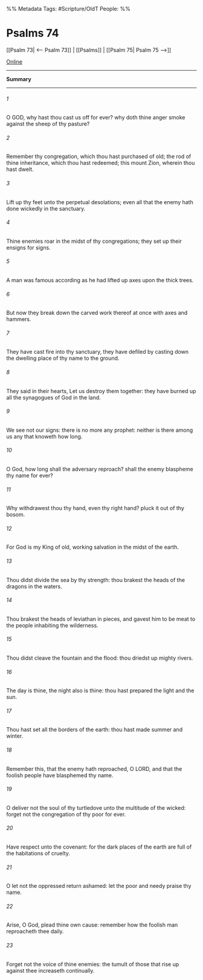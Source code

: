 

%% Metadata
Tags: #Scripture/OldT
People: 
%%
# Psalms 74
[[Psalm 73| <-- Psalm 73]] | [[Psalms]] | [[Psalm 75| Psalm 75 -->]]

[Online](https://churchofjesuschrist.org/study/scriptures/ot/ps/74?lang=eng)

---
__Summary__



---

###### 1
O GOD, why hast thou cast us off for ever?  why doth thine anger smoke against the sheep of thy pasture?
###### 2
Remember thy congregation, which thou hast purchased of old; the rod of thine inheritance, which thou hast redeemed; this mount Zion, wherein thou hast dwelt.
###### 3
Lift up thy feet unto the perpetual desolations; even all that the enemy hath done wickedly in the sanctuary.
###### 4
Thine enemies roar in the midst of thy congregations; they set up their ensigns for signs.
###### 5
A man was famous according as he had lifted up axes upon the thick trees.
###### 6
But now they break down the carved work thereof at once with axes and hammers.
###### 7
They have cast fire into thy sanctuary, they have defiled by casting down the dwelling place of thy name to the ground.
###### 8
They said in their hearts, Let us destroy them together: they have burned up all the synagogues of God in the land.
###### 9
We see not our signs: there is no more any prophet: neither is there among us any that knoweth how long.
###### 10
O God, how long shall the adversary reproach?  shall the enemy blaspheme thy name for ever?
###### 11
Why withdrawest thou thy hand, even thy right hand?  pluck it out of thy bosom.
###### 12
For God is my King of old, working salvation in the midst of the earth.
###### 13
Thou didst divide the sea by thy strength: thou brakest the heads of the dragons in the waters.
###### 14
Thou brakest the heads of leviathan in pieces, and gavest him to be meat to the people inhabiting the wilderness.
###### 15
Thou didst cleave the fountain and the flood: thou driedst up mighty rivers.
###### 16
The day is thine, the night also is thine: thou hast prepared the light and the sun.
###### 17
Thou hast set all the borders of the earth: thou hast made summer and winter.
###### 18
Remember this, that the enemy hath reproached, O LORD, and that the foolish people have blasphemed thy name.
###### 19
O deliver not the soul of thy turtledove unto the multitude of the wicked: forget not the congregation of thy poor for ever.
###### 20
Have respect unto the covenant: for the dark places of the earth are full of the habitations of cruelty.
###### 21
O let not the oppressed return ashamed: let the poor and needy praise thy name.
###### 22
Arise, O God, plead thine own cause: remember how the foolish man reproacheth thee daily.
###### 23
Forget not the voice of thine enemies: the tumult of those that rise up against thee increaseth continually.



